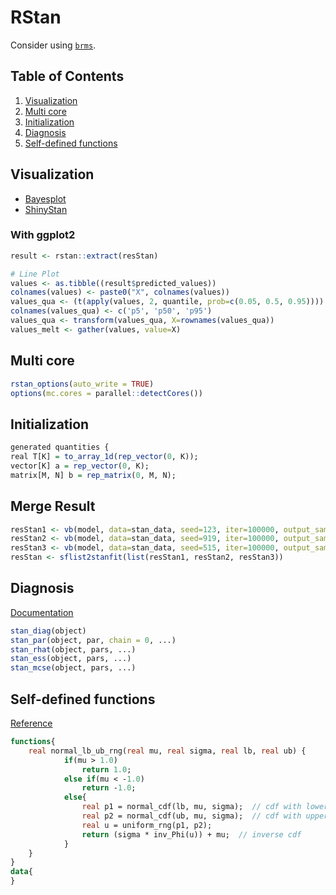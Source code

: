 # RStan
Consider using [`brms`](https://das-kino.hatenablog.com/entry/2018/12/15/230938).

## Table of Contents
1. [Visualization](#visualization)
2. [Multi core](#multi-core)
3. [Initialization](#initialization)
4. [Diagnosis](#diagnosis)
5. [Self-defined functions](#self-defined-functions)

## Visualization
* [Bayesplot](https://github.com/stan-dev/bayesplot)
* [ShinyStan](http://mc-stan.org/interfaces/shinystan)

### With ggplot2
```r
result <- rstan::extract(resStan)

# Line Plot
values <- as.tibble((result$predicted_values))
colnames(values) <- paste0("X", colnames(values))
values_qua <- (t(apply(values, 2, quantile, prob=c(0.05, 0.5, 0.95))))
colnames(values_qua) <- c('p5', 'p50', 'p95')
values_qua <- transform(values_qua, X=rownames(values_qua))
values_melt <- gather(values, value=X)
```

## Multi core
```r
rstan_options(auto_write = TRUE)
options(mc.cores = parallel::detectCores())
```

## Initialization
```r
generated quantities {
real T[K] = to_array_1d(rep_vector(0, K));
vector[K] a = rep_vector(0, K);
matrix[M, N] b = rep_matrix(0, M, N);
```

## Merge Result
```r
resStan1 <- vb(model, data=stan_data, seed=123, iter=100000, output_samples=1000, tol_rel_obj=0.005)
resStan2 <- vb(model, data=stan_data, seed=919, iter=100000, output_samples=1000, tol_rel_obj=0.005)
resStan3 <- vb(model, data=stan_data, seed=515, iter=100000, output_samples=1000, tol_rel_obj=0.005)
resStan <- sflist2stanfit(list(resStan1, resStan2, resStan3))
```

## Diagnosis
[Documentation](https://www.rdocumentation.org/packages/rstan/versions/2.17.3/topics/Diagnostic%20plots)

```r
stan_diag(object)
stan_par(object, par, chain = 0, ...)  
stan_rhat(object, pars, ...)
stan_ess(object, pars, ...)
stan_mcse(object, pars, ...)
```

## Self-defined functions
[Reference](https://github.com/stan-dev/math/issues/214)
```stan
functions{
	real normal_lb_ub_rng(real mu, real sigma, real lb, real ub) {
			if(mu > 1.0)
				return 1.0;
			else if(mu < -1.0)
				return -1.0;
			else{
				real p1 = normal_cdf(lb, mu, sigma);  // cdf with lower bound
				real p2 = normal_cdf(ub, mu, sigma);  // cdf with upper bound
				real u = uniform_rng(p1, p2);
				return (sigma * inv_Phi(u)) + mu;  // inverse cdf 
			}
	}
}
data{
}
```
